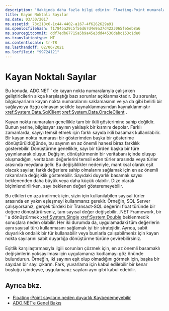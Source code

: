 ```yaml
---
description: 'Hakkında daha fazla bilgi edinin: Floating-Point numaraları'
title: Kayan Noktalı Sayılar
ms.date: 03/30/2017
ms.assetid: 73c218c6-1c44-4402-a167-4f6262629a91
ms.openlocfilehash: f17845a29c5f56d67d4e9a37d4223065fe5eb8a6
ms.sourcegitcommit: ddf7edb67715a5b9a45e3dd44536dabc153c1de0
ms.translationtype: MT
ms.contentlocale: tr-TR
ms.lasthandoff: 02/06/2021
ms.locfileid: "99724121"
---
```

# <a name="floating-point-numbers"></a>Kayan Noktalı Sayılar

Bu konuda, ADO.NET ' de kayan nokta numaralarıyla çalışırken geliştiricilerin sıkça karşılaştığı bazı sorunlar açıklanmaktadır. Bu sorunlar, bilgisayarların kayan nokta numaralarını saklamasının ve ya da gibi belirli bir sağlayıcıya özgü olmayan şekilde kaynaklanmasından kaynaklanmıştır <xref:System.Data.SqlClient> <xref:System.Data.OracleClient> .  
  
 Kayan nokta numaraları genellikle tam bir ikili gösterimine sahip değildir. Bunun yerine, bilgisayar sayının yaklaşık bir kısmını depolar. Farklı zamanlarda, sayıyı temsil etmek için farklı sayıda ikili basamak kullanılabilir. Bir kayan nokta numarası bir gösterimden başka bir gösterime dönüştürüldüğünde, bu sayının en az önemli hanesi biraz farklılık gösterebilir. Dönüştürme genellikle, sayı bir türden başka bir türe yayınlanarak oluşur. Değişim, dönüştürmenin bir veritabanı içinde oluşup oluşmadığını, veritabanı değerlerini temsil eden türler arasında veya türler arasında meydana gelir. Bu değişiklikler nedeniyle, mantıksal olarak eşit olacak sayılar, farklı değerlere sahip olmalarını sağlamak için en az önemli rakamlarla değişiklik gösterebilir. Sayıdaki duyarlık basamak sayısı beklenenden daha büyük veya daha küçük olabilir. Dize olarak biçimlendirilirken, sayı beklenen değeri gösteremeyebilir.  
  
 Bu etkileri en aza indirmek için, sizin için kullanılabilen sayısal türler arasında en yakın eşleşmeyi kullanmanız gerekir. Örneğin, SQL Server çalışıyorsanız, gerçek türdeki bir Transact-SQL değerini float türünde bir değere dönüştürürseniz, tam sayısal değer değişebilir. .NET Framework, bir ' a dönüştürmek <xref:System.Single> <xref:System.Double> beklenmedik sonuçlara neden olabilir. Her iki durumda da, uygulamadaki tüm değerlerin aynı sayısal türü kullanmasını sağlamak iyi bir stratejidir. Ayrıca, sabit duyarlıklı ondalık bir tür kullanabilir veya bunlarla çalışabilmeniz için kayan nokta sayılarını sabit duyarlığa dönüştürme türüne çevirebilirsiniz.  
  
 Eşitlik karşılaştırmasıyla ilgili sorunları çözmek için, en az önemli basamaklı değişimlerin yoksayılması için uygulamanızı kodlamayı göz önünde bulundurun. Örneğin, iki sayının eşit olup olmadığını görmek için, başka bir sayıdan bir sayı çıkarın. Fark, yuvarlama için kabul edilebilir bir kenar boşluğu içindeyse, uygulamanız sayıları aynı gibi kabul edebilir.  
  
## <a name="see-also"></a>Ayrıca bkz.

- [Floating-Point sayıların neden duyarlık Kaybedemeyebilir](/cpp/build/why-floating-point-numbers-may-lose-precision)
- [ADO.NET’e Genel Bakış](ado-net-overview.md)
